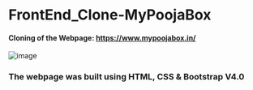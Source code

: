 # FrontEnd_Clone-MyPoojaBox
#### Cloning of the Webpage: https://www.mypoojabox.in/
![image](https://user-images.githubusercontent.com/92979885/168516535-9cda2749-a8aa-48bb-80e9-d712c7253af7.png)

### The webpage was built using HTML, CSS & Bootstrap V4.0
